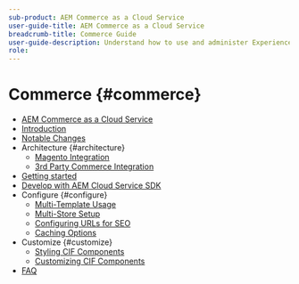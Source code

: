 ```yaml
---
sub-product: AEM Commerce as a Cloud Service
user-guide-title: AEM Commerce as a Cloud Service
breadcrumb-title: Commerce Guide
user-guide-description: Understand how to use and administer Experience Manager Commerce as a Cloud Service.
role:  
---
```


# Commerce {#commerce}

+ [AEM Commerce as a Cloud Service](/help/commerce-cloud/home.md)
+ [Introduction](overview.md)
+ [Notable Changes](changes.md)
+ Architecture {#architecture}
  + [Magento Integration](architecture/magento.md)
  + [3rd Party Commerce Integration](architecture/third-party.md)
+ [Getting started](getting-started.md)
+ [Develop with AEM Cloud Service SDK](develop.md)
+ Configure {#configure}
    + [Multi-Template Usage](configuring/multi-template-usage.md)
    + [Multi-Store Setup](configuring/multi-store-setup.md)
    + [Configuring URLs for SEO](configuring/advanced-url-configuration.md)
    + [Caching Options](configuring/caching.md)
+ Customize {#customize}
    + [Styling CIF Components](customizing/style-cif-component.md)
    + [Customizing CIF Components](customizing/customize-cif-components.md)
+ [FAQ](faq.md)
